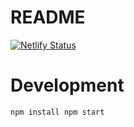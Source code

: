# README

[![Netlify Status](https://api.netlify.com/api/v1/badges/f55ff3d3-760f-4b2b-8c83-7a88cfcbe63a/deploy-status)](https://app.netlify.com/sites/uow-gov-project/deploys)

# Development
``
npm install
npm start
``